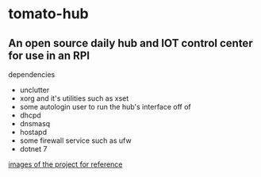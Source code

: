 # tomato-hub
## An open source daily hub and IOT control center for use in an RPI

dependencies
- unclutter
- xorg and it's utilities such as xset
- some autologin user to run the hub's interface off of
- dhcpd
- dnsmasq
- hostapd
- some firewall service such as ufw
- dotnet 7

[images of the project for reference](https://imgur.com/a/VCB3gQY)
